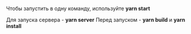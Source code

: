 Чтобы запустить в одну команду, используйте **yarn start**

Для запуска сервера - **yarn server** Перед запуском - **yarn build** и **yarn install**